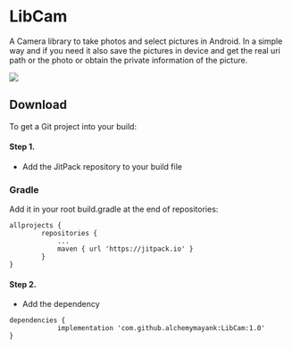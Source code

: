 # LibCam
A Camera library to take photos and select pictures in Android. In a simple way and if you need it also save the pictures in device and get the real uri path or the photo or obtain the private information of the picture.

[![](https://jitpack.io/v/alchemymayank/LibCam.svg)](https://jitpack.io/#alchemymayank/LibCam)

## Download

To get a Git project into your build:

#### Step 1.
- Add the JitPack repository to your build file

### Gradle

Add it in your root build.gradle at the end of repositories:
```
allprojects {
		repositories {
			...
			maven { url 'https://jitpack.io' }
		}
}
```

#### Step 2.
- Add the dependency
```
dependencies {
	        implementation 'com.github.alchemymayank:LibCam:1.0'
}
```
